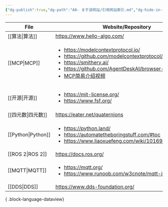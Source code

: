 ```yaml
---
{"dg-publish":true,"dg-path":"A0- 关于该网站/引用网站索引.md","dg-hide-in-graph":true,"permalink":"/A0- 关于该网站/引用网站索引/","hideInGraph":true,"dgPassFrontmatter":true,"noteIcon":"","created":"2025-05-01T02:12:34.920+08:00","updated":"2025-05-03T10:45:22.254+08:00"}
---
```



| File                  | Website/Repository                                                                                                                                                                                                                                                                                                                     |
| --------------------- | -------------------------------------------------------------------------------------------------------------------------------------------------------------------------------------------------------------------------------------------------------------------------------------------------------------------------------------- |
| [[算法\|算法]]         | https://www.hello-algo.com/                                                                                                                                                                                                                                                                                                            |
| [[MCP\|MCP]]       | <ul><li>https://modelcontextprotocol.io/</li><li>https://github.com/modelcontextprotocol/servers</li><li>https://smithery.ai/</li><li>https://github.com/AgentDeskAI/browser-tools-mcp</li><li>[MCP简易介绍视频](https://www.bilibili.com/video/BV1AnQNYxEsy/?spm_id_from=333.1391.0.0&vd_source=dba046a94f2c543cbb2a7f7c4747fe67)</li></ul> |
| [[开源\|开源]]         | <ul><li>https://mit-license.org/</li><li>https://www.fsf.org/</li></ul>                                                                                                                                                                                                                                                                |
| [[四元数\|四元数]]       | https://eater.net/quaternions                                                                                                                                                                                                                                                                                                          |
| [[Python\|Python]] | <ul><li>https://python.land/</li><li>https://automatetheboringstuff.com/#toc</li><li>https://www.liaoxuefeng.com/wiki/1016959663602400</li></ul>                                                                                                                                                                                       |
| [[ROS 2\|ROS 2]]   | https://docs.ros.org/                                                                                                                                                                                                                                                                                                                  |
| [[MQTT\|MQTT]]     | <ul><li>https://mqtt.org/</li><li>https://www.runoob.com/w3cnote/mqtt-intro.html</li></ul>                                                                                                                                                                                                                                             |
| [[DDS\|DDS]]       | https://www.dds-foundation.org/                                                                                                                                                                                                                                                                                                        |

{ .block-language-dataview}

